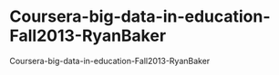 Coursera-big-data-in-education-Fall2013-RyanBaker
=================================================

Coursera-big-data-in-education-Fall2013-RyanBaker
